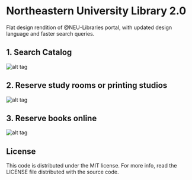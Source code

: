 # Northeastern University Library 2.0
Flat design rendition of @NEU-Libraries portal, with updated design language and faster search queries. 


## 1. Search Catalog
![alt tag](http://52.73.80.195/img/portfolio/w1p1.png)


## 2. Reserve study rooms or printing studios
![alt tag](http://52.73.80.195/img/portfolio/w1p2.png)


## 3. Reserve books online
![alt tag](http://52.73.80.195/img/portfolio/w1p3.png)

## License
This code is distributed under the MIT license. For more info, read the LICENSE file distributed with the source code.
